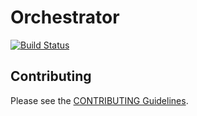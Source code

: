 # Orchestrator

[![Build Status](https://github.com/rain-cafe/orchestrator/actions/workflows/deploy.yml/badge.svg?branch=main)](https://github.com/rain-cafe/orchestrator/commits/master)

## Contributing

Please see the [CONTRIBUTING Guidelines](CONTRIBUTING.md).